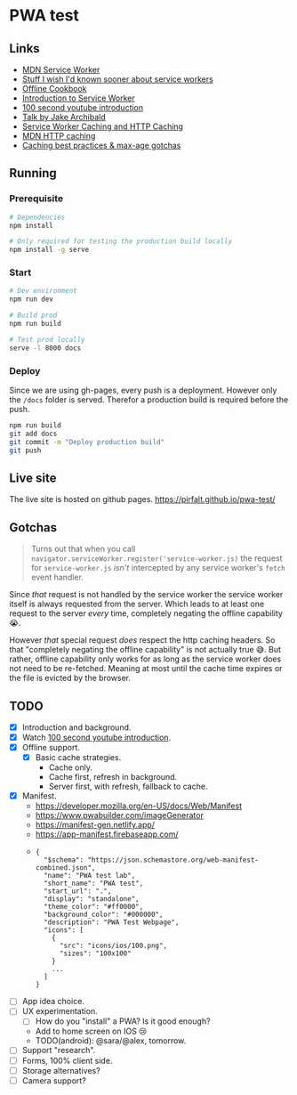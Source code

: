 # PWA test

## Links

- [MDN Service Worker](https://developer.mozilla.org/en-US/docs/Web/API/Service_Worker_API/Using_Service_Workers)
- [Stuff I wish I'd known sooner about service workers](https://gist.github.com/Rich-Harris/fd6c3c73e6e707e312d7c5d7d0f3b2f9)
- [Offline Cookbook](https://web.dev/offline-cookbook/)
- [Introduction to Service Worker](https://developers.google.com/web/ilt/pwa/introduction-to-service-worker)
- [100 second youtube introduction](https://youtu.be/sFsRylCQblw?list=PLLHiuVbsSGYrq8kP6lNV5BXOYfe3PBCCO)
- [Talk by Jake Archibald](https://youtu.be/cmGr0RszHc8?list=PLLHiuVbsSGYrq8kP6lNV5BXOYfe3PBCCO)
- [Service Worker Caching and HTTP Caching](https://dev.to/jonchen/service-worker-caching-and-http-caching-p82)
- [MDN HTTP caching](https://developer.mozilla.org/en-US/docs/Web/API/Service_Worker_API/Using_Service_Workers)
- [Caching best practices & max-age gotchas](https://jakearchibald.com/2016/caching-best-practices/)

## Running

### Prerequisite

```sh
# Dependencies
npm install
```

```sh
# Only required for testing the production build locally
npm install -g serve
```

### Start

```sh
# Dev environment
npm run dev
```

```sh
# Build prod
npm run build

# Test prod locally
serve -l 8000 docs
```

### Deploy

Since we are using gh-pages, every push is a deployment. However only the `/docs` folder is served. Therefor a production build is required before the push.

```sh
npm run build
git add docs
git commit -m "Deploy production build"
git push
```

## Live site

The live site is hosted on github pages.
https://pirfalt.github.io/pwa-test/

## Gotchas

> Turns out that when you call `navigator.serviceWorker.register('service-worker.js)` the request for `service-worker.js` _isn't_ intercepted by any service worker's `fetch` event handler.

Since _that_ request is not handled by the service worker the service worker itself is always requested from the server. Which leads to at least one request to the server _every_ time, completely negating the offline capability 😭.

However _that_ special request _does_ respect the http caching headers. So that "completely negating the offline capability" is not actually true 😅. But rather, offline capability only works for as long as the service worker does not need to be re-fetched. Meaning at most until the cache time expires or the file is evicted by the browser.

## TODO

- [x] Introduction and background.
- [x] Watch [100 second youtube introduction](https://youtu.be/sFsRylCQblw?list=PLLHiuVbsSGYrq8kP6lNV5BXOYfe3PBCCO).
- [x] Offline support.
  - [x] Basic cache strategies.
    - Cache only.
    - Cache first, refresh in background.
    - Server first, with refresh, fallback to cache.
- [x] Manifest.
  - https://developer.mozilla.org/en-US/docs/Web/Manifest
  - https://www.pwabuilder.com/imageGenerator
  - https://manifest-gen.netlify.app/
  - https://app-manifest.firebaseapp.com/
  - ```
    {
      "$schema": "https://json.schemastore.org/web-manifest-combined.json",
      "name": "PWA test lab",
      "short_name": "PWA test",
      "start_url": ".",
      "display": "standalone",
      "theme_color": "#ff0000",
      "background_color": "#000000",
      "description": "PWA Test Webpage",
      "icons": [
        {
          "src": "icons/ios/100.png",
          "sizes": "100x100"
        }
        ...
      ]
    }
    ```
- [ ] App idea choice.
- [ ] UX experimentation.
  - [ ] How do you "install" a PWA? Is it good enough?
  - Add to home screen on IOS 😢
  - TODO(android): @sara/@alex, tomorrow.
- [ ] Support "research".
- [ ] Forms, 100% client side.
- [ ] Storage alternatives?
- [ ] Camera support?
